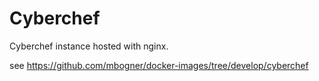 # Cyberchef

Cyberchef instance hosted with nginx.

see https://github.com/mbogner/docker-images/tree/develop/cyberchef